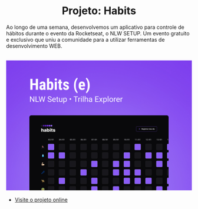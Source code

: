 <h1 align="center"> Projeto: Habits </h1>

<p>Ao longo de uma semana, desenvolvemos um aplicativo para controle de hábitos durante o evento da Rocketseat, o NLW SETUP. Um evento gratuito e exclusivo que uniu a comunidade para a utilizar ferramentas de desenvolvimento WEB.</p>  <br/>

<img src="./.github/Cover.jpg"/>

- [Visite o projeto online](oliveroliveiraa.github.io/NLWSetup2023/)
